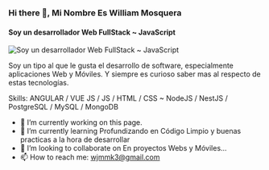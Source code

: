 ### Hi there 👋, Mi Nombre Es William Mosquera
#### Soy un desarrollador Web FullStack ~ JavaScript
![Soy un desarrollador Web FullStack ~ JavaScript](https://github.com/wjmmk/VirtualScrollAngular10/blob/master/src/assets/img/1_OF0xEMkWBv-69zvmNs6RDQ.gif)

Soy un tipo al que le gusta el desarrollo de software, especialmente aplicaciones Web y Móviles. Y siempre es curioso saber mas al respecto de estas tecnologías.

Skills: ANGULAR / VUE JS / JS / HTML / CSS ~ NodeJS / NestJS / PostgreSQL / MySQL / MongoDB

- 🔭 I’m currently working on this page. 
- 🌱 I’m currently learning Profundizando en Código Limpio y buenas practicas a la hora de desarrollar 
- 👯 I’m looking to collaborate on En proyectos Webs y Móviles...  
- 📫 How to reach me: wjmmk3@gmail.com 


